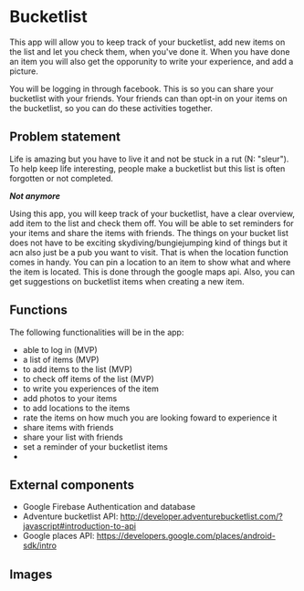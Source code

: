 # Bucketlist
This app will allow you to keep track of your bucketlist, add new items on the list and let you check them, when you've done it.
When you have done an item you will also get the opporunity to write your experience, and add a picture.

You will be logging in through facebook. This is so you can share your bucketlist with your friends. Your friends can than opt-in on your items on the bucketlist, so you can do these activities together.

## Problem statement
Life is amazing but you have to live it and not be stuck in a rut (N: "sleur"). To help keep life interesting, people make a bucketlist but this list is often forgotten or not completed.

__*Not anymore*__

Using this app, you will keep track of your bucketlist, have a clear overview, add item to the list and check them off. You will be able to set reminders for your items and share the items with friends.
The things on your bucket list does not have to be exciting skydiving/bungiejumping kind of things but it acn also just be a pub you want to visit. That is when the location function comes in handy. You can pin a location to an item to show what and where the item is located. This is done through the google maps api. Also, you can get suggestions on bucketlist items when creating a new item. 

## Functions
The following functionalities will be in the app:

* able to log in (MVP)
* a list of items (MVP)
* to add items to the list (MVP)
* to check off items of the list (MVP)
* to write you experiences of the item
* add photos to your items
* to add locations to the items
* rate the items on how much you are looking foward to experience it 
* share items with friends
* share your list with friends
* set a reminder of your bucketlist items
* 

## External components
* Google Firebase Authentication and database
* Adventure bucketlist API: http://developer.adventurebucketlist.com/?javascript#introduction-to-api
* Google places API: https://developers.google.com/places/android-sdk/intro

## Images

